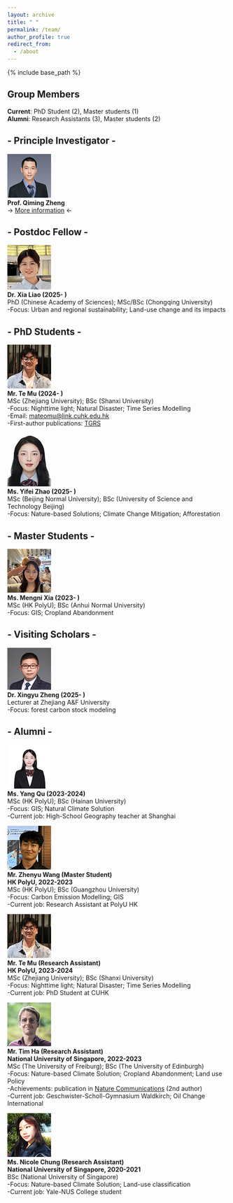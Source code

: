```yaml
---
layout: archive
title: " "
permalink: /team/
author_profile: true
redirect_from:
  - /about
---
```

 
{% include base_path %}

## Group Members
**Current**: PhD Student (2), Master students (1)  
**Alumni**: Research Assistants (3), Master students (2)  

## - Principle Investigator - 
![](qiming3.png)  
**Prof. Qiming Zheng**  
-> [More information](https://qmzheng09work.github.io/cv/) <-

## - Postdoc Fellow -  
![](xialiao_2.png)  
**Dr. Xia Liao (2025- )**  
PhD (Chinese Academy of Sciences); MSc/BSc (Chongqing University)  
-Focus: Urban and regional sustainability; Land-use change and its impacts  

## - PhD Students - 
![](MuTE.png)  
**Mr. Te Mu (2024- )**  
MSc (Zhejiang University); BSc (Shanxi University)  
-Focus: Nighttime light; Natural Disaster; Time Series Modelling  
-Email: mateomu@link.cuhk.edu.hk    
-First-author publications: [TGRS](https://ieeexplore.ieee.org/document/10781441)

![](yifei_2.png)  
**Ms. Yifei Zhao (2025- )**  
MSc (Beijing Normal University); BSc (University of Science and Technology Beijing)  
-Focus: Nature-based Solutions; Climate Change Mitigation; Afforestation   

## - Master Students - 
![](mengni.png)  
**Ms. Mengni Xia (2023- )**  
MSc (HK PolyU); BSc (Anhui Normal University)  
-Focus: GIS; Cropland Abandonment  

## - Visiting Scholars - 
![](xinyu.png)  
**Dr. Xingyu Zheng (2025- )**  
Lecturer at Zhejiang A&F University   
-Focus: forest carbon stock modeling

## - Alumni - 
![](quyang.png)  
**Ms. Yang Qu (2023-2024)**  
MSc (HK PolyU); BSc (Hainan University)  
-Focus: GIS; Natural Climate Solution  
-Current job: High-School Geography teacher at Shanghai  

![](zhenyu.png)  
**Mr. Zhenyu Wang (Master Student)**  
**HK PolyU, 2022-2023**  
MSc (HK PolyU); BSc (Guangzhou University)  
-Focus: Carbon Emission Modelling; GIS  
-Current job: Research Assistant at PolyU HK  

![](MuTE.png)  
**Mr. Te Mu (Research Assistant)**   
**HK PolyU, 2023-2024**  
MSc (Zhejiang University); BSc (Shanxi University)  
-Focus: Nighttime light; Natural Disaster; Time Series Modelling  
-Current job: PhD Student at CUHK

![](Tim.png)  
**Mr. Tim Ha (Research Assistant)**  
**National University of Singapore, 2022-2023**   
MSc (The University of Freiburg); BSc (The University of Edinburgh)  
-Focus: Nature-based Climate Solution; Cropland Abandonment; Land use Policy  
-Achievements: publication in [Nature Communications](https://www.nature.com/articles/s41467-023-41837-y) (2nd author)  
-Current job: Geschwister-Scholl-Gymnasium Waldkirch; Oil Change International  

![](nicole.png)  
**Ms. Nicole Chung (Research Assistant)**  
**National University of Singapore, 2020-2021**  
BSc (National University of Singapore)  
-Focus: Nature-based Climate Solution; Land-use classification  
-Current job: Yale-NUS College student  




